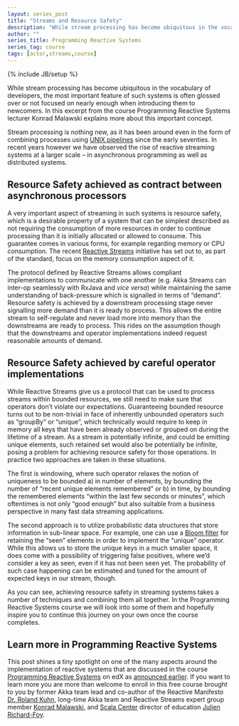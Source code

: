 ```yaml
---
layout: series_post
title: "Streams and Resource Safety"
description: "While stream processing has become ubiquitous in the vocabulary of developers, the most important feature of such systems is often glossed over or not focused on nearly enough when introducing them to newcomers."
author: ""
series_title: Programming Reactive Systems
series_tag: course
tags: [actor,streams,course]
---
```

{% include JB/setup %}

While stream processing has become ubiquitous in the vocabulary of developers, the most important feature of such systems is often glossed over or not focused on nearly enough when introducing them to newcomers. In this excerpt from the course Programming Reactive Systems lecturer Konrad Malawski explains more about this important concept.

Stream processing is nothing new, as it has been around even in the form of combining processes using [UNIX pipelines](https://en.wikipedia.org/wiki/Pipeline_(Unix)) since the early seventies. In recent years however we have observed the rise of reactive streaming systems at a larger scale – in asynchronous programming as well as distributed systems.

## Resource Safety achieved as contract between asynchronous processors

A very important aspect of streaming in such systems is resource safety, which is a desirable property of a system that can be simplest described as not requiring the consumption of more resources in order to continue processing than it is initially allocated or allowed to consume. This guarantee comes in various forms, for example regarding memory or CPU consumption. The recent [Reactive Streams](http://www.reactive-streams.org/) initiative has set out to, as part of the standard, focus on the memory consumption aspect of it.

The protocol defined by Reactive Streams allows compliant implementations to communicate with one another (e.g. Akka Streams can inter-op seamlessly with RxJava and *vice versa*) while maintaining the same understanding of back-pressure which is signalled in terms of “demand”. Resource safety is achieved by a downstream processing stage never signalling more demand than it is ready to process. This allows the entire stream to self-regulate and never load more into memory than the downstreams are ready to process. This rides on the assumption though that the downstreams and operator implementations indeed request reasonable amounts of demand.

## Resource Safety achieved by careful operator implementations

While Reactive Streams give us a protocol that can be used to process streams within bounded resources, we still need to make sure that operators don’t violate our expectations. Guaranteeing bounded resource turns out to be non-trivial in face of inherently unbounded operators  such as “groupBy” or “unique”, which technically would require to keep in memory all keys that have been already observed or grouped on during the lifetime of a stream. As a stream is potentially infinite, and could be emitting unique elements, such retained set would also be potentially be infinite, posing a problem for achieving resource safety for those operations. In practice two approaches are taken in these situations.

The first is windowing, where such operator relaxes the notion of uniqueness to be bounded a) in number of elements, by bounding the number of “recent unique elements remembered” or b) in time, by bounding the remembered elements “within the last few seconds or minutes”, which oftentimes is not only “good enough” but also suitable from a business perspective in many fast data streaming applications.

The second approach is to utilize probabilistic data structures that store information in sub-linear space. For example, one can use a [Bloom filter](https://en.wikipedia.org/wiki/Bloom_filter) for retaining the “seen” elements in order to implement the “unique” operator. While this allows us to store the unique keys in a much smaller space, it does come with a possibility of triggering false positives, where we’d consider a key as seen, even if it has not been seen yet. The probability of such case happening can be estimated and tuned for the amount of expected keys in our stream, though.

As you can see, achieving resource safety in streaming systems takes a number of techniques and combining them all together. In the Programming Reactive Systems course we will look into some of them and hopefully inspire you to continue this journey on your own once the course completes.

## Learn more in Programming Reactive Systems

This post shines a tiny spotlight on one of the many aspects around the implementation of reactive systems that are discussed in the course [Programming Reactive Systems](https://www.edx.org/course/programming-reactive-systems) on edX as [announced earlier](https://akka.io/blog/2019/02/04/programming-reactive-systems). If you want to learn more you are more than welcome to enroll in this free course brought to you by former Akka team lead and co-author of the Reactive Manifesto [Dr. Roland Kuhn](https://www.rolandkuhn.com/), long-time Akka team and Reactive Streams expert group member [Konrad Malawski](https://www.kto.so/), and [Scala Center](https://scala.epfl.ch/) director of education [Julien Richard-Foy](http://julien.richard-foy.fr/).

